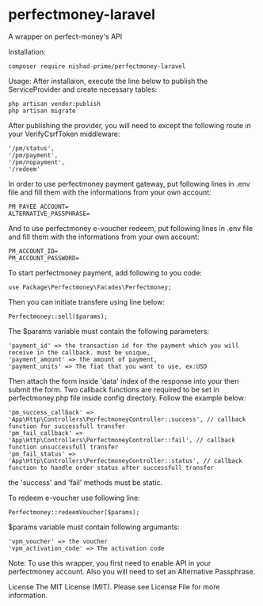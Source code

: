 # perfectmoney-laravel
A wrapper on perfect-money's API

Installation:

	composer require nishad-prime/perfectmoney-laravel

Usage: 
After installaion, execute the line below to publish the ServiceProvider and create necessary tables:

	php artisan vendor:publish
	php artisan migrate

After publishing the provider, you will need to except the following route in your VerifyCsrfToken middleware:

	'/pm/status',
	'/pm/payment',
	'/pm/nopayment',
	'/redeem'

In order to use perfectmoney payment gateway, put following lines in .env file and fill them with the informations from your own account:

	PM_PAYEE_ACCOUNT=
	ALTERNATIVE_PASSPHRASE=

And to use perfectmoney e-voucher redeem, put following lines in .env file and fill them with the informations from your own account:

	PM_ACCOUNT_ID=
	PM_ACCOUNT_PASSWORD=

To start perfectmoney payment, add following to you code:

	use Package\Perfectmoney\Facades\Perfectmoney;

Then you can initiate transfere using line below:

	Perfectmoney::sell($params);

The $params variable must contain the following parameters:

	'payment_id' => the transaction id for the payment which you will receive in the callback. must be unique,
	'payment_amount' => the amount of payment,
	'payment_units' => The fiat that you want to use, ex:USD

Then attach the form inside 'data' index of the response into your then submit the form.
Two callback functions are required to be set in perfectmoney.php file inside config directory. Follow the example below:
	
	'pm_success_callback' => 'App\Http\Controllers\PerfectmoneyController::success', // callback function for successfull transfer
	'pm_fail_callback' => 'App\Http\Controllers\PerfectmoneyController::fail', // callback function unsuccessfull transfer
	'pm_fail_status' => 'App\Http\Controllers\PerfectmoneyController::status', // callback function to handle order status after successfull transfer
  
the 'success' and 'fail' methods must be static.
  
To redeem e-voucher use following line:

	Perfectmoney::redeemVoucher($params);

$params variable must contain following argumants:

	'vpm_voucher' => the voucher
	'vpm_activation_code' => The activation code

Note:
To use this wrapper, you first need to enable API in your perfectmoney account. Also you will need to set an Alternative Passphrase.

License
The MIT License (MIT). Please see License File for more information.





